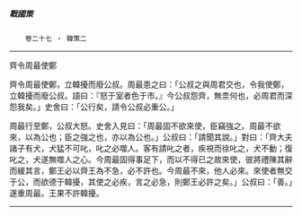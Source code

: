 

##### 戰國策
　　`卷二十七 ‧ 韓策二`

* * *

齊令周最使鄭

齊令周最使鄭，立韓擾而廢公叔。周最患之曰：「公叔之與周君交也，令我使鄭，立韓擾而廢公叔。語曰：『怒于室者色于市。』今公叔怨齊，無柰何也，必周君而深怨我矣。」史舍曰：「公行矣，請令公叔必重公。」

周最行至鄭，公叔大怒。史舍入見曰：「周最固不欲來使，臣竊強之。周最不欲來，以為公也；臣之強之也，亦以為公也。」公叔曰：「請聞其說。」對曰：「齊大夫諸子有犬，犬猛不可叱，叱之必噬人。客有請叱之者，疾視而徐叱之，犬不動；復叱之，犬遂無噬人之心。今周最固得事足下，而以不得已之故來使，彼將禮陳其辭而緩其言，鄭王必以齊王為不急，必不許也。今周最不來，他人必來。來使者無交于公，而欲德于韓擾，其使之必疾，言之必急，則鄭王必許之矣。」公叔曰：「善。」遂重周最。王果不許韓擾。

* * *

